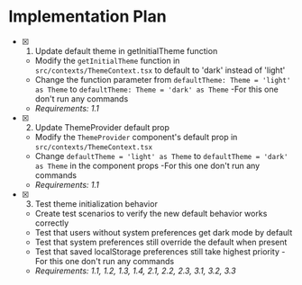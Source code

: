 # Implementation Plan

- [x] 1. Update default theme in getInitialTheme function
  - Modify the `getInitialTheme` function in `src/contexts/ThemeContext.tsx` to default to 'dark' instead of 'light'
  - Change the function parameter from `defaultTheme: Theme = 'light' as Theme` to `defaultTheme: Theme = 'dark' as Theme`
  -For this one don't run any commands
  - _Requirements: 1.1_

- [x] 2. Update ThemeProvider default prop
  - Modify the `ThemeProvider` component's default prop in `src/contexts/ThemeContext.tsx`
  - Change `defaultTheme = 'light' as Theme` to `defaultTheme = 'dark' as Theme` in the component props
  -For this one don't run any commands
  - _Requirements: 1.1_

- [x] 3. Test theme initialization behavior
  - Create test scenarios to verify the new default behavior works correctly
  - Test that users without system preferences get dark mode by default
  - Test that system preferences still override the default when present
  - Test that saved localStorage preferences still take highest priority
  -For this one don't run any commands
  - _Requirements: 1.1, 1.2, 1.3, 1.4, 2.1, 2.2, 2.3, 3.1, 3.2, 3.3_
